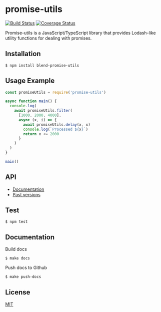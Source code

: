 promise-utils
=============

[![Build Status](https://circleci.com/gh/blend/promise-utils.svg?style=shield)](https://circleci.com/gh/blend/promise-utils)
[![Coverage Status](https://coveralls.io/repos/github/blend/promise-utils/badge.svg?branch=master)](https://coveralls.io/github/blend/promise-utils?branch=master)

Promise-utils is a JavaScript/TypeScript library that provides
Lodash-like utility functions for dealing with promises.

## Installation

```
$ npm install blend-promise-utils
```

## Usage Example

```js
const promiseUtils = require('promise-utils')

async function main() {
  console.log(
    await promiseUtils.filter(
      [1000, 2000, 4000],
      async (x, i) => {
        await promiseUtils.delay(x, x)
        console.log(`Processed ${x}`)
        return x <= 2000
      }
    )
  )
}

main()
```

## API

- [Documentation][2]
- [Past versions][3]

## Test

```
$ npm test
```

## Documentation

Build docs
```
$ make docs
```

Push docs to Github
```
$ make push-docs
```

## License

[MIT](LICENSE)

[1]: https://blend.github.io/promise-utils
[2]: https://blend.github.io/promise-utils/latest/
[3]: https://blend.github.io/promise-utils/versions.html
